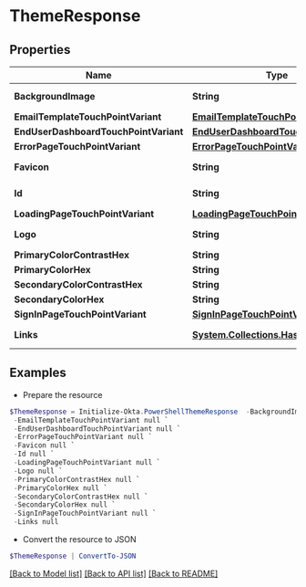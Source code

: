 # ThemeResponse
## Properties

Name | Type | Description | Notes
------------ | ------------- | ------------- | -------------
**BackgroundImage** | **String** |  | [optional] [readonly] 
**EmailTemplateTouchPointVariant** | [**EmailTemplateTouchPointVariant**](EmailTemplateTouchPointVariant.md) |  | [optional] 
**EndUserDashboardTouchPointVariant** | [**EndUserDashboardTouchPointVariant**](EndUserDashboardTouchPointVariant.md) |  | [optional] 
**ErrorPageTouchPointVariant** | [**ErrorPageTouchPointVariant**](ErrorPageTouchPointVariant.md) |  | [optional] 
**Favicon** | **String** |  | [optional] [readonly] 
**Id** | **String** |  | [optional] [readonly] 
**LoadingPageTouchPointVariant** | [**LoadingPageTouchPointVariant**](LoadingPageTouchPointVariant.md) |  | [optional] 
**Logo** | **String** |  | [optional] [readonly] 
**PrimaryColorContrastHex** | **String** |  | [optional] 
**PrimaryColorHex** | **String** |  | [optional] 
**SecondaryColorContrastHex** | **String** |  | [optional] 
**SecondaryColorHex** | **String** |  | [optional] 
**SignInPageTouchPointVariant** | [**SignInPageTouchPointVariant**](SignInPageTouchPointVariant.md) |  | [optional] 
**Links** | [**System.Collections.Hashtable**](SystemCollectionsHashtable.md) |  | [optional] [readonly] 

## Examples

- Prepare the resource
```powershell
$ThemeResponse = Initialize-Okta.PowerShellThemeResponse  -BackgroundImage null `
 -EmailTemplateTouchPointVariant null `
 -EndUserDashboardTouchPointVariant null `
 -ErrorPageTouchPointVariant null `
 -Favicon null `
 -Id null `
 -LoadingPageTouchPointVariant null `
 -Logo null `
 -PrimaryColorContrastHex null `
 -PrimaryColorHex null `
 -SecondaryColorContrastHex null `
 -SecondaryColorHex null `
 -SignInPageTouchPointVariant null `
 -Links null
```

- Convert the resource to JSON
```powershell
$ThemeResponse | ConvertTo-JSON
```

[[Back to Model list]](../README.md#documentation-for-models) [[Back to API list]](../README.md#documentation-for-api-endpoints) [[Back to README]](../README.md)

